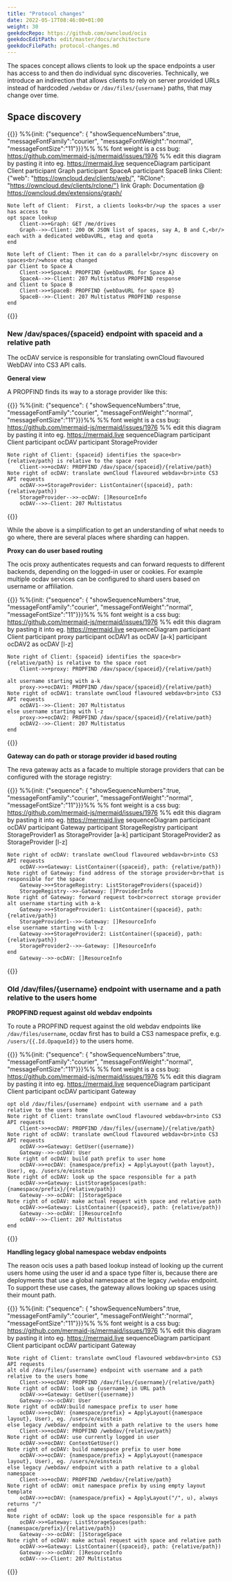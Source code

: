 ```yaml
---
title: "Protocol changes"
date: 2022-05-17T08:46:00+01:00
weight: 30
geekdocRepo: https://github.com/owncloud/ocis
geekdocEditPath: edit/master/docs/architecture
geekdocFilePath: protocol-changes.md
---
```


The spaces concept allows clients to look up the space endpoints a user has access to and then do individual sync discoveries. Technically, we introduce an indirection that allows clients to rely on server provided URLs instead of hardcoded `/webdav` or `/dav/files/{username}` paths, that may change over time.

## Space discovery

{{<mermaid class="text-center">}}
%%{init: {"sequence": { "showSequenceNumbers":true, "messageFontFamily":"courier", "messageFontWeight":"normal", "messageFontSize":"11"}}}%%
%% font weight is a css bug: https://github.com/mermaid-js/mermaid/issues/1976
%% edit this diagram by pasting it into eg. https://mermaid.live
sequenceDiagram
    participant Client
    participant Graph
    participant SpaceA
    participant SpaceB
    links Client: {"web": "https://owncloud.dev/clients/web/", "RClone": "https://owncloud.dev/clients/rclone/"}
    link Graph: Documentation @ https://owncloud.dev/extensions/graph/

    Note left of Client:  First, a clients looks<br/>up the spaces a user has access to
    opt space lookup
        Client->>+Graph: GET /me/drives
        Graph-->>-Client: 200 OK JSON list of spaces, say A, B and C,<br/> each with a dedicated webDavURL, etag and quota
    end

    Note left of Client: Then it can do a parallel<br/>sync discovery on spaces<br/>whose etag changed
    par Client to Space A
        Client->>+SpaceA: PROPFIND {webDavURL for Space A}
        SpaceA-->>-Client: 207 Multistatus PROPFIND response
    and Client to Space B
        Client->>+SpaceB: PROPFIND {webDavURL for space B}
        SpaceB-->>-Client: 207 Multistatus PROPFIND response
    end
{{</mermaid>}}

### New /dav/spaces/{spaceid} endpoint with spaceid and a relative path

The ocDAV service is responsible for translating ownCloud flavoured WebDAV into CS3 API calls.

**General view**

A PROPFIND finds its way to a storage provider like this:

{{<mermaid class="text-center">}}
%%{init: {"sequence": { "showSequenceNumbers":true, "messageFontFamily":"courier", "messageFontWeight":"normal", "messageFontSize":"11"}}}%%
%% font weight is a css bug: https://github.com/mermaid-js/mermaid/issues/1976
%% edit this diagram by pasting it into eg. https://mermaid.live
sequenceDiagram
    participant Client
    participant ocDAV
    participant StorageProvider

    Note right of Client: {spaceid} identifies the space<br>{relative/path} is relative to the space root
        Client->>+ocDAV: PROPFIND /dav/space/{spaceid}/{relative/path}
    Note right of ocDAV: translate ownCloud flavoured webdav<br>into CS3 API requests
        ocDAV->>+StorageProvider: ListContainer({spaceid}, path: {relative/path})
        StorageProvider-->>-ocDAV: []ResourceInfo
        ocDAV-->>-Client: 207 Multistatus
{{</mermaid>}}

While the above is a simplification to get an understanding of what needs to go where, there are several places where sharding can happen.

**Proxy can do user based routing**

The ocis proxy authenticates requests and can forward requests to different backends, depending on the logged-in user or cookies. For example multiple ocdav services can be configured to shard users based on username or affiliation.

{{<mermaid class="text-center">}}
%%{init: {"sequence": { "showSequenceNumbers":true, "messageFontFamily":"courier", "messageFontWeight":"normal", "messageFontSize":"11"}}}%%
%% font weight is a css bug: https://github.com/mermaid-js/mermaid/issues/1976
%% edit this diagram by pasting it into eg. https://mermaid.live
sequenceDiagram
    participant Client
    participant proxy
    participant ocDAV1 as ocDAV [a-k]
    participant ocDAV2 as ocDAV [l-z]

    Note right of Client: {spaceid} identifies the space<br>{relative/path} is relative to the space root
        Client->>+proxy: PROPFIND /dav/space/{spaceid}/{relative/path}

    alt username starting with a-k
        proxy->>+ocDAV1: PROPFIND /dav/space/{spaceid}/{relative/path}
    Note right of ocDAV1: translate ownCloud flavoured webdav<br>into CS3 API requests
        ocDAV1-->>-Client: 207 Multistatus
    else username starting with l-z
        proxy->>+ocDAV2: PROPFIND /dav/space/{spaceid}/{relative/path}
        ocDAV2-->>-Client: 207 Multistatus
    end
{{</mermaid>}}

**Gateway can do path or storage provider id based routing**

The reva gateway acts as a facade to multiple storage providers that can be configured with the storage registry:

{{<mermaid class="text-center">}}
%%{init: {"sequence": { "showSequenceNumbers":true, "messageFontFamily":"courier", "messageFontWeight":"normal", "messageFontSize":"11"}}}%%
%% font weight is a css bug: https://github.com/mermaid-js/mermaid/issues/1976
%% edit this diagram by pasting it into eg. https://mermaid.live
sequenceDiagram
    participant ocDAV
    participant Gateway
    participant StorageRegistry
    participant StorageProvider1 as StorageProvider [a-k]
    participant StorageProvider2 as StorageProvider [l-z]

    Note right of ocDAV: translate ownCloud flavoured webdav<br>into CS3 API requests
        ocDAV->>+Gateway: ListContainer({spaceid}, path: {relative/path})
    Note right of Gateway: find address of the storage provider<br>that is responsible for the space
        Gateway->>+StorageRegistry: ListStorageProviders({spaceid})
        StorageRegistry-->>-Gateway: []ProviderInfo
    Note right of Gateway: forward request to<br>correct storage provider
    alt username starting with a-k
        Gateway->>+StorageProvider1: ListContainer({spaceid}, path: {relative/path})
        StorageProvider1-->>-Gateway: []ResourceInfo
    else username starting with l-z
        Gateway->>+StorageProvider2: ListContainer({spaceid}, path: {relative/path})
        StorageProvider2-->>-Gateway: []ResourceInfo
    end
        Gateway-->>-ocDAV: []ResourceInfo
{{</mermaid>}}


### Old /dav/files/{username} endpoint with username and a path relative to the users home

**PROPFIND request against old webdav endpoints**

To route a PROPFIND request against the old webdav endpoints like `/dav/files/username`, ocdav first has to build a CS3 namespace prefix, e.g. `/users/{{.Id.OpaqueId}}` to the users home.

{{<mermaid class="text-center">}}
%%{init: {"sequence": { "showSequenceNumbers":true, "messageFontFamily":"courier", "messageFontWeight":"normal", "messageFontSize":"11"}}}%%
%% font weight is a css bug: https://github.com/mermaid-js/mermaid/issues/1976
%% edit this diagram by pasting it into eg. https://mermaid.live
sequenceDiagram
    participant Client
    participant ocDAV
    participant Gateway

    opt old /dav/files/{username} endpoint with username and a path relative to the users home
    Note right of Client: translate ownCloud flavoured webdav<br>into CS3 API requests
        Client->>+ocDAV: PROPFIND /dav/files/{username}/{relative/path}
    Note right of ocDAV: translate ownCloud flavoured webdav<br>into CS3 API requests
        ocDAV->>+Gateway: GetUser({username})
        Gateway-->>-ocDAV: User
    Note right of ocDAV: build path prefix to user home
        ocDAV->>+ocDAV: {namespace/prefix} = ApplyLayout({path layout}, User), eg. /users/e/einstein
    Note right of ocDAV: look up the space responsible for a path
        ocDAV->>+Gateway: ListStorageSpaces(path: {namespace/prefix}/{relative/path})
        Gateway-->>-ocDAV: []StorageSpace
    Note right of ocDAV: make actual request with space and relative path
        ocDAV->>+Gateway: ListContainer({spaceid}, path: {relative/path})
        Gateway-->>-ocDAV: []ResourceInfo
        ocDAV-->>-Client: 207 Multistatus
    end
{{</mermaid>}}

**Handling legacy global namespace webdav endpoints**

The reason ocis uses a path based lookup instead of looking up the current users home using the user id and a space type filter is, because there are deployments that use a global namespace at the legacy `/webdav` endpoint. To support these use cases, the gateway allows looking up spaces using their mount path.

{{<mermaid class="text-center">}}
%%{init: {"sequence": { "showSequenceNumbers":true, "messageFontFamily":"courier", "messageFontWeight":"normal", "messageFontSize":"11"}}}%%
%% font weight is a css bug: https://github.com/mermaid-js/mermaid/issues/1976
%% edit this diagram by pasting it into eg. https://mermaid.live
sequenceDiagram
    participant Client
    participant ocDAV
    participant Gateway

    Note right of Client: translate ownCloud flavoured webdav<br>into CS3 API requests
    alt old /dav/files/{username} endpoint with username and a path relative to the users home
        Client->>+ocDAV: PROPFIND /dav/files/{username}/{relative/path}
    Note right of ocDAV: look up {username} in URL path
        ocDAV->>+Gateway: GetUser({username})
        Gateway-->>-ocDAV: User
    Note right of ocDAV:build namespace prefix to user home
        ocDAV->>+ocDAV: {namespace/prefix} = ApplyLayout({namespace layout}, User), eg. /users/e/einstein
    else legacy /webdav/ endpoint with a path relative to the users home
        Client->>+ocDAV: PROPFIND /webdav/{relative/path}
    Note right of ocDAV: use currently logged in user
        ocDAV->>+ocDAV: ContextGetUser()
    Note right of ocDAV: build namespace prefix to user home
        ocDAV->>+ocDAV: {namespace/prefix} = ApplyLayout({namespace layout}, User), eg. /users/e/einstein
    else legacy /webdav/ endpoint with a path relative to a global namespace
        Client->>+ocDAV: PROPFIND /webdav/{relative/path}
    Note right of ocDAV: omit namespace prefix by using empty layout template
        ocDAV->>+ocDAV: {namespace/prefix} = ApplyLayout("/", u), always returns "/"
    end
    Note right of ocDAV: look up the space responsible for a path
        ocDAV->>+Gateway: ListStorageSpaces(path: {namespace/prefix}/{relative/path})
        Gateway-->>-ocDAV: []StorageSpace
    Note right of ocDAV: make actual request with space and relative path
        ocDAV->>+Gateway: ListContainer({spaceid}, path: {relative/path})
        Gateway-->>-ocDAV: []ResourceInfo
        ocDAV-->>-Client: 207 Multistatus
{{</mermaid>}}
